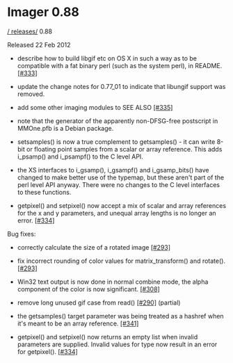 # Imager 0.88

[ / ](..) [releases/](./) 0.88

Released 22 Feb 2012

 - describe how to build libgif etc on OS X in such a way as to be compatible with a fat binary perl (such as the system perl), in README. [[#333]](https://github.com/tonycoz/imager/issues/333)

 - update the change notes for 0.77_01 to indicate that libungif support was removed.

 - add some other imaging modules to SEE ALSO [[#335]](https://github.com/tonycoz/imager/issues/335)

 - note that the generator of the apparently non-DFSG-free postscript in MMOne.pfb is a Debian package.

 - setsamples() is now a true complement to getsamples() - it can write 8-bit or floating point samples from a scalar or array reference. This adds i_psamp() and i_psampf() to the C level API.

 - the XS interfaces to i_gsamp(), i_gsampf() and i_gsamp_bits() have changed to make better use of the typemap, but these aren't part of the perl level API anyway. There were no changes to the C level interfaces to these functions.

 - getpixel() and setpixel() now accept a mix of scalar and array references for the x and y parameters, and unequal array lengths is no longer an error. [[#334]](https://github.com/tonycoz/imager/issues/334)

Bug fixes:

 - correctly calculate the size of a rotated image [[#293]](https://github.com/tonycoz/imager/issues/293)

 - fix incorrect rounding of color values for matrix_transform() and rotate(). [[#293]](https://github.com/tonycoz/imager/issues/293)

 - Win32 text output is now done in normal combine mode, the alpha component of the color is now significant. [[#308]](https://github.com/tonycoz/imager/issues/308)

 - remove long unused gif case from read() [[#290]](https://github.com/tonycoz/imager/issues/290) (partial)

 - the getsamples() target parameter was being treated as a hashref when it's meant to be an array reference. [[#341]](https://github.com/tonycoz/imager/issues/341)

 - getpixel() and setpixel() now returns an empty list when invalid parameters are supplied. Invalid values for type now result in an error for getpixel(). [[#334]](https://github.com/tonycoz/imager/issues/334)